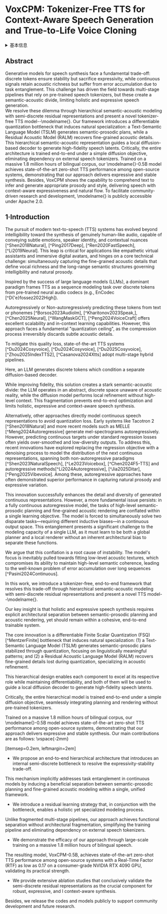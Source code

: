 # VoxCPM: Tokenizer-Free TTS for Context-Aware Speech Generation and True-to-Life Voice Cloning

<details>
<summary>基本信息</summary>

- 标题: "VoxCPM: Tokenizer-Free TTS for Context-Aware Speech Generation and True-to-Life Voice Cloning."
- 作者:
  - 01 Yixuan Zhou
  - 02 Guoyang Zeng
  - 03 Xin Liu
  - 04 Xiang Li
  - 05 Renjie Yu
  - 06 Ziyang Wang
  - 07 Runchuan Ye
  - 08 Weiyue Sun
  - 09 Jiancheng Gui
  - 10 Kehan Li
  - 11 Zhiyong Wu
  - 12 Zhiyuan Liu
- 链接:
  - [ArXiv](https://arxiv.org/abs/2509.24650v1)
  - [Publication]()
  - [Github]()
  - [Demo]()
- 文件:
  - [ArXiv:2509.24650v1](PDF/2025.09.29_2509.24650v1_VoxCPM__Tokenizer-Free_TTS_for_Context-Aware_Speech_Generation_and_True-to-Life_Voice_Cloning.pdf)
  - [Publication] #TODO

</details>

## Abstract

Generative models for speech synthesis face a fundamental trade-off: discrete tokens ensure stability but sacrifice expressivity, while continuous signals retain acoustic richness but suffer from error accumulation due to task entanglement. 
This challenge has driven the field towards multi-stage pipelines that rely on pre-trained speech tokenizers, but these create a semantic-acoustic divide, limiting holistic and expressive speech generation.  
We resolve these dilemma through hierarchical semantic-acoustic modeling with semi-discrete residual representations and present a novel tokenizer-free TTS model--\modelname{}.
Our framework introduces a differentiable quantization bottleneck that induces natural specialization: 
a Text-Semantic Language Model (TSLM) generates semantic-prosodic plans, while a Residual Acoustic Model (RALM) recovers fine-grained acoustic details.
This hierarchical semantic-acoustic representation guides a local diffusion-based decoder to generate high-fidelity speech latents. 
Critically, the entire architecture is trained end-to-end under a simple diffusion objective, eliminating dependency on external speech tokenizers. 
Trained on a massive 1.8 million hours of bilingual corpus, our \modelname{}-0.5B model achieves state-of-the-art zero-shot TTS performance among open-source systems, demonstrating that our approach delivers expressive and stable synthesis. 
Besides, VoxCPM shows the capability to comprehend text to infer and generate appropriate prosody and style, delivering speech with context-aware expressiveness and natural flow. 
To facilitate community-driven research and development, \modelname{} is publicly accessible under Apache 2.0.

## 1·Introduction

The pursuit of modern text-to-speech (TTS) systems has evolved beyond intelligibility toward the synthesis of genuinely human-like audio, capable of conveying subtle emotions, speaker identity, and contextual nuances [^Shen2018Natural], [^Ping2017Deep], [^Ren2020FastSpeech], [^Li2019Neural]. 
This leap is critical for applications like empathetic virtual assistants and immersive digital avatars, and hinges on a core technical challenge: simultaneously capturing the fine-grained acoustic details that define vocal richness and the long-range semantic structures governing intelligibility and natural prosody.

Inspired by the success of large language models (LLMs), a dominant paradigm frames TTS as a sequence modeling task over discrete tokens from pre-trained neural audio codecs (e.g., EnCodec [^D{\'e}fossez2022High]).

Autoregressively or Non-autoregressively predicting these tokens from text or phonemes [^Borsos2023Audiolm], [^Kharitonov2023Speak,], [^Chen2025Neural], [^WangMaskGCT], [^Peng2024VoiceCraft] offers excellent scalability and in-context learning capabilities. 
However, this approach faces a fundamental "quantization ceiling", as the compression process irreversibly discards subtle acoustic details.

To mitigate this quality loss, state-of-the-art TTS systems [^Du2024Cosyvoice], [^Du2024Cosyvoice], [^Du2025Cosyvoice], [^Zhou2025IndexTTS2], [^Casanova2024Xtts] adopt multi-stage hybrid pipelines.

Here, an LLM generates discrete tokens which condition a separate diffusion-based decoder.

While improving fidelity, this solution creates a stark semantic-acoustic divide: the LLM operates in an abstract, discrete space unaware of acoustic reality, while the diffusion model performs local refinement without high-level context. 
This fragmentation prevents end-to-end optimization and limits holistic, expressive and context-aware speech synthesis.

Alternatively, other approaches directly model continuous speech representations to avoid quantization loss. 
Early systems like Tacotron 2 [^Shen2018Natural] and more recent models such as MELLE [^Meng2024Autoregressive] generate mel-spectrograms autoregressively. 
However, predicting continuous targets under standard regression losses often yields over-smoothed and low-diversity outputs. 
To address this, recent innovations have explored replacing the regression objective with a denoising process to model the distribution of the next continuous representations, spanning both non-autoregressive paradigms [^Shen2023NaturalSpeech], [^Le2023Voicebox], [^Chen2024F5-TTS] and autoregressive methods[^Li2024Autoregressive], [^Jia2025Ditar], [^Peng2025Vibevoice]. 
Among these, autoregressive approaches have often demonstrated superior performance in capturing natural prosody and expressive variation.

This innovation successfully enhances the detail and diversity of generated continuous representations. 
However, a more fundamental issue persists: in a fully continuous autoregressive model, the tasks of high-level semantic-prosodic planning and fine-grained acoustic rendering are conflated within a single learning objective. 
The model is forced to simultaneously solve two disparate tasks—requiring different inductive biases—in a continuous output space. 
This entanglement presents a significant challenge to the modeling capacity of a single LLM, as it must learn to be both a global planner and a local renderer without an inherent architectural bias to separate these functions.

We argue that this conflation is a root cause of instability. 
The model's focus is inevitably pulled towards fitting low-level acoustic textures, which compromises its ability to maintain high-level semantic coherence, leading to the well-known problem of error accumulation over long sequences [^Pasini2024Continuous].

In this work, we introduce a tokenizer-free, end-to-end framework that resolves this trade-off through hierarchical semantic-acoustic modeling with semi-discrete residual representations and present a novel TTS model--\modelname{}.

Our key insight is that holistic and expressive speech synthesis requires explicit architectural separation between semantic-prosodic planning and acoustic rendering, yet should remain within a cohesive, end-to-end trainable system.

The core innovation is a differentiable Finite Scalar Quantization (FSQ) [^MentzerFinite] bottleneck that induces natural specialization:
(1) a Text-Semantic Language Model (TSLM) generates semantic-prosodic plans stabilized through quantization, focusing on linguistically meaningful patterns;
and (2) a Residual Acoustic Language Model (RALM) recovers fine-grained details lost during quantization, specializing in acoustic refinement.

This hierarchical design enables each component to excel at its respective role while maintaining differentiability, and both of them will be used to guide a local diffusion decoder to generate high-fidelity speech latents.

Critically, the entire hierarchical model is trained end-to-end under a simple diffusion objective, seamlessly integrating planning and rendering without pre-trained tokenizers.

Trained on a massive 1.8 million hours of bilingual corpus, our \modelname{}-0.5B model achieves state-of-the-art zero-shot TTS performance among open-source systems, demonstrating that our approach delivers expressive and stable synthesis. 
Our main contributions are as follows:
\vspace{-2mm}

[itemsep=0.2em, leftmargin=2em]

-  We propose an end-to-end hierarchical architecture that introduces an internal semi-discrete bottleneck to resolve the expressivity-stability trade-off.

This mechanism implicitly addresses task entanglement in continuous models by inducing a beneficial separation between semantic-prosodic planning and fine-grained acoustic modeling within a single, unified framework.

-  We introduce a residual learning strategy that, in conjunction with the bottleneck, enables a holistic yet specialized modeling process.

Unlike fragmented multi-stage pipelines, our approach achieves functional separation without architectural fragmentation, simplifying the training pipeline and eliminating dependency on external speech tokenizers.

-  We demonstrate the efficacy of our approach through large-scale training on a massive 1.8 million hours of bilingual speech.

The resulting model, VoxCPM-0.5B, achieves state-of-the-art zero-shot TTS performance among open-source systems with a Real-Time Factor (RTF) as low as 0.17 on a consumer-grade NVIDIA RTX 4090 GPU, validating its practical strength.

-  We provide extensive ablation studies that conclusively validate the semi-discrete residual representations as the crucial component for robust, expressive, and l context-aware synthesis.

Besides, we release the codes and models publicly to support community development and future research.
